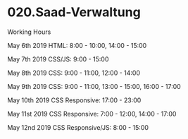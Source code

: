 # 020.Saad-Verwaltung

Working Hours

May 6th 2019
	HTML: 8:00 - 10:00, 14:00 - 15:00

May 7th 2019
	CSS/JS: 9:00 - 15:00

May 8th 2019
	CSS: 9:00 - 11:00, 12:00 - 14:00
	
May 9th 2019
	CSS: 9:00 - 11:00, 13:00 - 15:00, 16:00 - 17:00

May 10th 2019
	CSS Responsive: 17:00 - 23:00

May 11st 2019
	CSS Responsive: 7:00 - 12:00, 14:00 - 17:00

May 12nd 2019
	CSS Responsive/JS: 8:00 - 15:00

